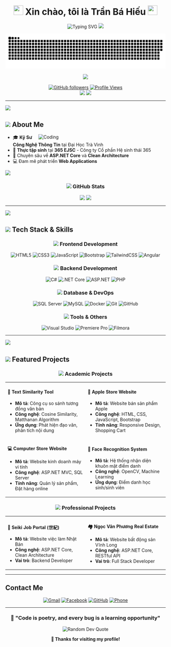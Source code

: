 <div align="center">

# <img src="https://raw.githubusercontent.com/MartinHeinz/MartinHeinz/master/wave.gif" width="30px" height="30px" /> Xin chào, tôi là Trần Bá Hiếu <img src="https://raw.githubusercontent.com/MartinHeinz/MartinHeinz/master/wave.gif" width="30px" height="30px" />

<img src="https://readme-typing-svg.herokuapp.com?font=Fira+Code&size=30&duration=3000&pause=1000&color=36BCF7FF&center=true&vCenter=true&width=600&lines=✨+Hello+Im+Hieu✨" alt="Typing SVG" />

<img src="https://user-images.githubusercontent.com/73097560/115834477-dbab4500-a447-11eb-908a-139a6edaec5c.gif">

![Snake animation](https://github.com/BHieeuss/BHieeuss/blob/output/github-contribution-grid-snake.svg)

<img src="https://user-images.githubusercontent.com/73097560/115834477-dbab4500-a447-11eb-908a-139a6edaec5c.gif">

[![GitHub followers](https://img.shields.io/github/followers/BHieeuss?label=Followers&style=social)](https://github.com/BHieeuss)
[![Profile Views](https://komarev.com/ghpvc/?username=BHieeuss&color=blue&style=flat)](https://github.com/BHieeuss)
<br/>
<img src="https://github-readme-stats.vercel.app/api?username=BHieeuss&show_icons=true&count_private=true&theme=radical&hide_border=true&bg_color=0D1117&title_color=F85D7F&icon_color=F8D866" height="192px"/>
<img src="https://github-readme-streak-stats.herokuapp.com?user=BHieeuss&theme=radical&hide_border=true&background=0D1117&stroke=F85D7F&ring=F85D7F&fire=F8D866&currStreakLabel=F8D866" height="192px"/>

</div>

---

<img src="https://user-images.githubusercontent.com/73097560/115834477-dbab4500-a447-11eb-908a-139a6edaec5c.gif">

## <img src="https://media2.giphy.com/media/QssGEmpkyEOhBCb7e1/giphy.gif?cid=ecf05e47a0n3gi1bfqntqmob8g9aid1oyj2wr3ds3mg700bl&rid=giphy.gif" width ="25"><b> About Me</b>

<img align="right" alt="Coding" width="400" src="https://cdn.dribbble.com/users/1162077/screenshots/3848914/programmer.gif">

- 🎓 **Kỹ Sư Công Nghệ Thông Tin** tại Đại Học Trà Vinh
- 💼 **Thực tập sinh** tại **365 EJSC** - Công ty Cổ phần Hệ sinh thái 365
- 🌱 Chuyên sâu về **ASP.NET Core** và **Clean Architecture**
- 💻 Đam mê phát triển **Web Applications**

<img src="https://user-images.githubusercontent.com/73097560/115834477-dbab4500-a447-11eb-908a-139a6edaec5c.gif">

<div align="center">

### <img src="https://media.giphy.com/media/iY8CRBdQXODJSCERIr/giphy.gif" width="35"><b> GitHub Stats </b>

<img height="180em" src="https://github-readme-stats.vercel.app/api?username=BHieeuss&show_icons=true&count_private=true&theme=radical&hide_border=true&bg_color=0D1117&title_color=F85D7F&icon_color=F8D866" />
<img height="180em" src="https://github-readme-stats.vercel.app/api/top-langs/?username=BHieeuss&layout=compact&theme=radical&hide_border=true&bg_color=0D1117&title_color=F85D7F&icon_color=F8D866" />

</div>

---

<img src="https://user-images.githubusercontent.com/73097560/115834477-dbab4500-a447-11eb-908a-139a6edaec5c.gif">

## <img src="https://media2.giphy.com/media/QssGEmpkyEOhBCb7e1/giphy.gif?cid=ecf05e47a0n3gi1bfqntqmob8g9aid1oyj2wr3ds3mg700bl&rid=giphy.gif" width ="25"><b> Tech Stack & Skills</b>

<div align="center">

### <img src="https://media.giphy.com/media/WUlplcMpOCEmTGBtBW/giphy.gif" width="30"> Frontend Development

![HTML5](https://img.shields.io/badge/HTML5-E34F26?style=for-the-badge&logo=html5&logoColor=white)
![CSS3](https://img.shields.io/badge/CSS3-1572B6?style=for-the-badge&logo=css3&logoColor=white)
![JavaScript](https://img.shields.io/badge/JavaScript-F7DF1E?style=for-the-badge&logo=javascript&logoColor=black)
![Bootstrap](https://img.shields.io/badge/Bootstrap-563D7C?style=for-the-badge&logo=bootstrap&logoColor=white)
![TailwindCSS](https://img.shields.io/badge/Tailwind_CSS-38B2AC?style=for-the-badge&logo=tailwind-css&logoColor=white)
![Angular](https://img.shields.io/badge/Angular-DD0031?style=for-the-badge&logo=angular&logoColor=white)

### <img src="https://media.giphy.com/media/kdFc8fubgS31b8DsVu/giphy.gif" width="25"> Backend Development

![C#](https://img.shields.io/badge/C%23-239120?style=for-the-badge&logo=c-sharp&logoColor=white)
![.NET Core](https://img.shields.io/badge/.NET_Core-512BD4?style=for-the-badge&logo=dotnet&logoColor=white)
![ASP.NET](https://img.shields.io/badge/ASP.NET-512BD4?style=for-the-badge&logo=dotnet&logoColor=white)
![PHP](https://img.shields.io/badge/PHP-777BB4?style=for-the-badge&logo=php&logoColor=white)

### <img src="https://media.giphy.com/media/VgGthkhUvGgOit7Y9i/giphy.gif" width="25"> Database & DevOps

![SQL Server](https://img.shields.io/badge/Microsoft_SQL_Server-CC2927?style=for-the-badge&logo=microsoft-sql-server&logoColor=white)
![MySQL](https://img.shields.io/badge/MySQL-4479A1?style=for-the-badge&logo=mysql&logoColor=white)
![Docker](https://img.shields.io/badge/Docker-2496ED?style=for-the-badge&logo=docker&logoColor=white)
![Git](https://img.shields.io/badge/Git-F05032?style=for-the-badge&logo=git&logoColor=white)
![GitHub](https://img.shields.io/badge/GitHub-181717?style=for-the-badge&logo=github&logoColor=white)

### <img src="https://media.giphy.com/media/kH1DBkPNyZPOk0BxrM/giphy.gif" width="25"> Tools & Others

![Visual Studio](https://img.shields.io/badge/Visual_Studio-5C2D91?style=for-the-badge&logo=visual-studio&logoColor=white)
![Premiere Pro](https://img.shields.io/badge/Adobe_Premiere_Pro-9999FF?style=for-the-badge&logo=adobe-premiere-pro&logoColor=white)
![Filmora](https://img.shields.io/badge/Filmora-00C4CC?style=for-the-badge&logo=wondershare-filmora&logoColor=white)

</div>

---

<img src="https://user-images.githubusercontent.com/73097560/115834477-dbab4500-a447-11eb-908a-139a6edaec5c.gif">

## <img src="https://media.giphy.com/media/J5B1Y8QZnzXXbLQIBu/giphy.gif" width="35"> Featured Projects

<div align="center">

### <img src="https://media.giphy.com/media/WUlplcMpOCEmTGBtBW/giphy.gif" width="30"> Academic Projects

<table>
<tr>
<td width="50%">

#### 📝 Text Similarity Tool

- **Mô tả**: Công cụ so sánh tương đồng văn bản
- **Công nghệ**: Cosine Similarity, Matthanan Algorithm
- **Ứng dụng**: Phát hiện đạo văn, phân tích nội dung

</td>
<td width="50%">

#### 🍎 Apple Store Website

- **Mô tả**: Website bán sản phẩm Apple
- **Công nghệ**: HTML, CSS, JavaScript, Bootstrap
- **Tính năng**: Responsive Design, Shopping Cart

</td>
</tr>
<tr>
<td width="50%">

#### 💻 Computer Store Website

- **Mô tả**: Website kinh doanh máy vi tính
- **Công nghệ**: ASP.NET MVC, SQL Server
- **Tính năng**: Quản lý sản phẩm, Đặt hàng online

</td>
<td width="50%">

#### 👤 Face Recognition System

- **Mô tả**: Hệ thống nhận diện khuôn mặt điểm danh
- **Công nghệ**: OpenCV, Machine Learning
- **Ứng dụng**: Điểm danh học sinh/sinh viên

</td>
</tr>
</table>

### <img src="https://media.giphy.com/media/kdFc8fubgS31b8DsVu/giphy.gif" width="25"> Professional Projects

<table>
<tr>
<td width="50%">

#### 🏢 Seiki Job Portal (世紀)

- **Mô tả**: Website việc làm Nhật Bản
- **Công nghệ**: ASP.NET Core, Clean Architecture
- **Vai trò**: Backend Developer

</td>
<td width="50%">

#### 🏘️ Ngọc Vân Phương Real Estate

- **Mô tả**: Website bất động sản Vĩnh Long
- **Công nghệ**: ASP.NET Core, RESTful API
- **Vai trò**: Full Stack Developer

</td>
</tr>
</table>

</div>

---

## Contact Me

<div align="center">

[![Gmail](https://img.shields.io/badge/Gmail-D14836?style=for-the-badge&logo=gmail&logoColor=white)](mailto:tbh.11203@gmail.com)
[![Facebook](https://img.shields.io/badge/Facebook-1877F2?style=for-the-badge&logo=facebook&logoColor=white)](https://www.facebook.com/bhieuu.203/)
[![GitHub](https://img.shields.io/badge/GitHub-100000?style=for-the-badge&logo=github&logoColor=white)](https://github.com/BHieeuss)
[![Phone](https://img.shields.io/badge/Phone-0379932119-25D366?style=for-the-badge&logo=whatsapp&logoColor=white)](tel:0379932119)

</div>

---

<div align="center">

### 🌟 "Code is poetry, and every bug is a learning opportunity"

<img src="https://quotes-github-readme.vercel.app/api?type=horizontal&theme=tokyonight" alt="Random Dev Quote"/>

**💖 Thanks for visiting my profile!**

</div>
